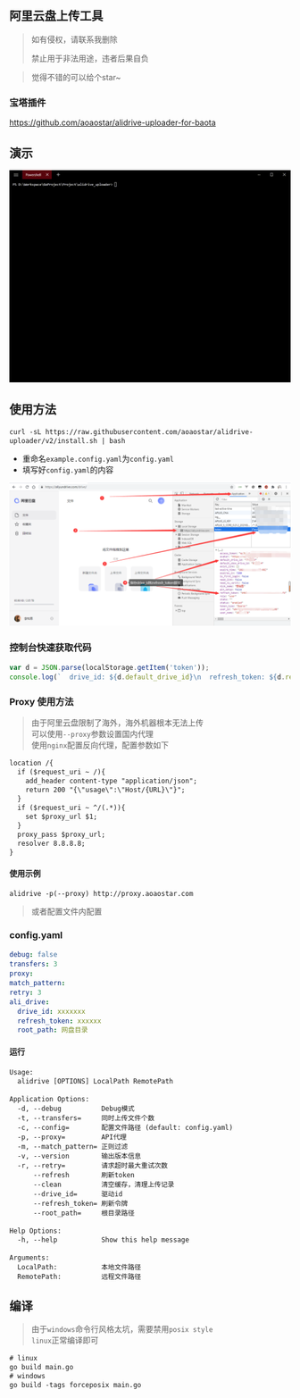 ## 阿里云盘上传工具

> 如有侵权，请联系我删除
>
> 禁止用于非法用途，违者后果自负

> 觉得不错的可以给个star~

### 宝塔插件

<https://github.com/aoaostar/alidrive-uploader-for-baota>

## 演示

![](docs/preview_1.gif)

## 使用方法

```shell
curl -sL https://raw.githubusercontent.com/aoaostar/alidrive-uploader/v2/install.sh | bash 
```

* 重命名`example.config.yaml`为`config.yaml`
* 填写好`config.yaml`的内容

![](docs/img_1.png)

### 控制台快速获取代码

```javascript
var d = JSON.parse(localStorage.getItem('token'));
console.log(`  drive_id: ${d.default_drive_id}\n  refresh_token: ${d.refresh_token}`);
```

### Proxy 使用方法

> 由于阿里云盘限制了海外，海外机器根本无法上传  
> 可以使用`--proxy`参数设置国内代理   
> 使用`nginx`配置反向代理，配置参数如下

```shell
location /{
  if ($request_uri ~ /){
    add_header content-type "application/json";
    return 200 "{\"usage\":\"Host/{URL}\"}";
  }
  if ($request_uri ~ ^/(.*)){
    set $proxy_url $1;
  }
  proxy_pass $proxy_url;
  resolver 8.8.8.8;
}
```

#### 使用示例

```shell
alidrive -p(--proxy) http://proxy.aoaostar.com
```

> 或者配置文件内配置

### config.yaml

```yaml
debug: false
transfers: 3
proxy:
match_pattern:
retry: 3
ali_drive:
  drive_id: xxxxxxx
  refresh_token: xxxxxx
  root_path: 网盘目录
```

#### 运行

```shell
Usage:
  alidrive [OPTIONS] LocalPath RemotePath

Application Options:
  -d, --debug          Debug模式
  -t, --transfers=     同时上传文件个数
  -c, --config=        配置文件路径 (default: config.yaml)
  -p, --proxy=         API代理
  -m, --match_pattern= 正则过滤
  -v, --version        输出版本信息
  -r, --retry=         请求超时最大重试次数
      --refresh        刷新token
      --clean          清空缓存，清理上传记录
      --drive_id=      驱动id
      --refresh_token= 刷新令牌
      --root_path=     根目录路径

Help Options:
  -h, --help           Show this help message

Arguments:
  LocalPath:           本地文件路径
  RemotePath:          远程文件路径
```

## 编译

> 由于`windows`命令行风格太坑，需要禁用`posix style`  
> `linux`正常编译即可

```shell
# linux
go build main.go
# windows
go build -tags forceposix main.go
```
